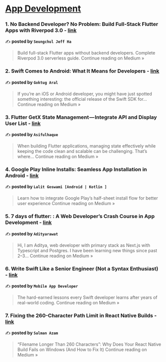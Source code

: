 
<h1><a href=https://medium.com/tag/mobile-app-development/recommended target="_blank" rel="noopener noreferrer">App Development</a></h1>
<h3>1. No Backend Developer? No Problem: Build Full-Stack Flutter Apps with Riverpod 3.0 - <a href="https://medium.com/@alaxhenry0121/no-backend-developer-no-problem-build-full-stack-flutter-apps-with-riverpod-3-0-caca552b44a8?source=rss------mobile_app_development-5" target="_blank" rel="noopener noreferrer">link</a></h3>

✍️ **posted by `Seungchul Jeff Ha`**

<blockquote>Build full-stack Flutter apps without backend developers. Complete Riverpod 3.0 serverless guide.
Continue reading on Medium »</blockquote>

<h3>2. Swift Comes to Android: What It Means for Developers - <a href="https://goktugaral.medium.com/swift-comes-to-android-what-it-means-for-developers-b495f5ccb521?source=rss------mobile_app_development-5" target="_blank" rel="noopener noreferrer">link</a></h3>

✍️ **posted by `Goktug Aral`**

<blockquote>If you’re an iOS or Android developer, you might have just spotted something interesting: the official release of the Swift SDK for…
Continue reading on Medium »</blockquote>

<h3>3.  Flutter GetX State Management — Integrate API and Display User List - <a href="https://medium.com/@asifulhaque1144/flutter-getx-state-management-integrate-api-and-display-user-list-4884327b8dfd?source=rss------mobile_app_development-5" target="_blank" rel="noopener noreferrer">link</a></h3>

✍️ **posted by `Asifulhaque`**

<blockquote>When building Flutter applications, managing state effectively while keeping the code clean and scalable can be challenging. That’s where…
Continue reading on Medium »</blockquote>

<h3>4. Google Play Inline Installs: Seamless App Installation in Android - <a href="https://goswamilalit.medium.com/google-play-inline-installs-seamless-app-installation-in-android-484541a58b7e?source=rss------mobile_app_development-5" target="_blank" rel="noopener noreferrer">link</a></h3>

✍️ **posted by `Lalit Goswami [Android | Kotlin ]`**

<blockquote>Learn how to integrate Google Play’s half-sheet install flow for better user experience
Continue reading on Medium »</blockquote>

<h3>5. 7 days of flutter: : A Web Developer’s Crash Course in App Development - <a href="https://medium.com/@adityarawat240/7-days-of-flutter-a-web-developers-crash-course-in-app-development-2f99ed69ae8e?source=rss------mobile_app_development-5" target="_blank" rel="noopener noreferrer">link</a></h3>

✍️ **posted by `Adityarawat`**

<blockquote>Hi, I am Aditya, web developer with primary stack as Next.js with Typescript and Postgres. I have been learning new things since past 2–3…
Continue reading on Medium »</blockquote>

<h3>6. Write Swift Like a Senior Engineer (Not a Syntax Enthusiast) - <a href="https://medium.com/@avula.koti.realpage/write-swift-like-a-senior-engineer-not-a-syntax-enthusiast-7cb57f7a3a7a?source=rss------mobile_app_development-5" target="_blank" rel="noopener noreferrer">link</a></h3>

✍️ **posted by `Mobile App Developer`**

<blockquote>The hard-earned lessons every Swift developer learns after years of real-world coding.
Continue reading on Medium »</blockquote>

<h3>7. Fixing the 260-Character Path Limit in React Native Builds - <a href="https://salmanazam.medium.com/f260-character-path-limit-react-native-builds-windows-becdc886ad69?source=rss------mobile_app_development-5" target="_blank" rel="noopener noreferrer">link</a></h3>

✍️ **posted by `Salman Azam`**

<blockquote>“Filename Longer Than 260 Characters”: Why Does Your React Native Build Fails on Windows (And How to Fix It)
Continue reading on Medium »</blockquote>

